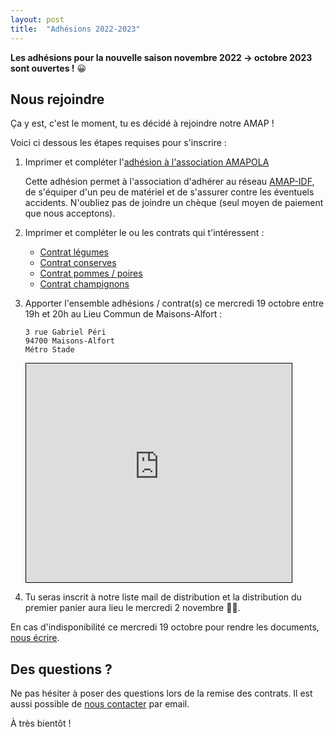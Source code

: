 ```yaml
---
layout: post
title:  "Adhésions 2022-2023"
---
```


**Les adhésions pour la nouvelle saison novembre 2022 -> octobre 2023 sont ouvertes !** 😀

## Nous rejoindre

Ça y est, c'est le moment, tu es décidé à rejoindre notre AMAP !

Voici ci dessous les étapes requises pour s'inscrire :

1. Imprimer et compléter l'[adhésion à l'association AMAPOLA](https://amapola.s3.fr-par.scw.cloud/Bulletin%20d%E2%80%99adh%C3%A9sion%20AMAPOLA%202022-2023.pdf)

    Cette adhésion permet à l'association d'adhérer au réseau [AMAP-IDF](https://amap-idf.org), de s'équiper d'un peu de matériel et de s'assurer contre les éventuels accidents. N'oubliez pas de joindre un chèque (seul moyen de paiement que nous acceptons).

2. Imprimer et compléter le ou les contrats qui t'intéressent :

    - [Contrat légumes](https://amapola.s3.fr-par.scw.cloud/Le%20Village%20Potager%20-%20Contrat%20L%C3%A9gumes%202022-23.pdf)
    - [Contrat conserves](https://amapola.s3.fr-par.scw.cloud/Le%20Village%20Potager%20-%20Contrat%20Conserves%202022.pdf)
    - [Contrat pommes / poires](https://amapola.s3.fr-par.scw.cloud/Contrat%20Pommes-Poires%202022-23%20%285%20distributions%29.pdf)
    - [Contrat champignons](https://amapola.s3.fr-par.scw.cloud/Contrat%20Champignons%202022-23.pdf)

3. Apporter l'ensemble adhésions / contrat(s) ce mercredi 19 octobre entre 19h et 20h au Lieu Commun de Maisons-Alfort :

    ```
    3 rue Gabriel Péri
    94700 Maisons-Alfort
    Métro Stade
    ```

    <iframe width="425" height="350" frameborder="0" scrolling="no" marginheight="0" marginwidth="0" src="https://www.openstreetmap.org/export/embed.html?bbox=2.434957623481751%2C48.80794984745852%2C2.437776625156403%2C48.80962442620502&amp;layer=mapnik&amp;marker=48.80878714382229%2C2.436368465423584" style="border: 1px solid black"></iframe>

4. Tu seras inscrit à notre liste mail de distribution et la distribution du premier panier aura lieu le mercredi 2 novembre 🍆🍅.

En cas d'indisponibilité ce mercredi 19 octobre pour rendre les documents, [nous écrire](mailto:amapola94700@gmail.com).

## Des questions ?

Ne pas hésiter à poser des questions lors de la remise des contrats.
Il est aussi possible de [nous contacter](mailto:amapola94700@gmail.com) par email.

À très bientôt !
